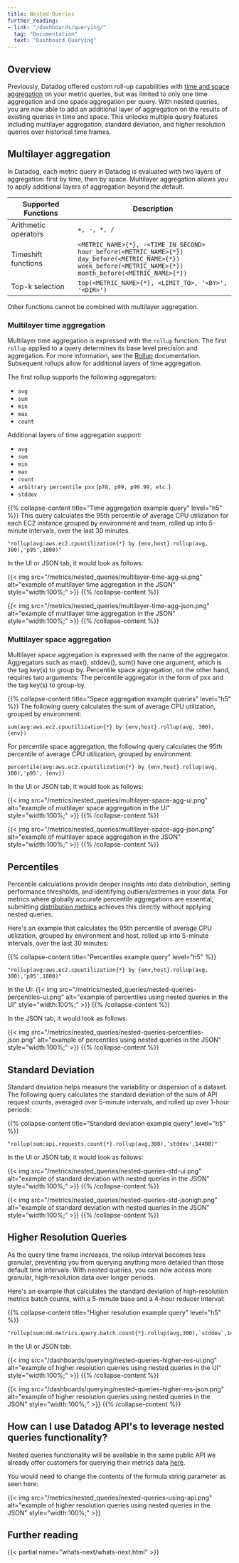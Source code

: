 ```yaml
---
title: Nested Queries
further_reading:
- link: "/dashboards/querying/"
  tag: "Documentation"
  text: "Dashboard Querying"
---
```


## Overview


Previously, Datadog offered custom roll-up capabilities with [time and space aggregation][2] on your metric queries, but was limited to only one time aggregation and one space aggregation per query. With nested queries, you are now able to add an additional layer of aggregation on the results of existing queries in time and space. This unlocks multiple query features including multilayer aggregation, standard deviation, and higher resolution queries over historical time frames. 


## Multilayer aggregation

In Datadog, each metric query in Datadog is evaluated with two layers of aggregation: first by time, then by space. Multilayer aggregation allows you to apply additional layers of aggregation beyond the default.

| Supported Functions   | Description                                                                                    |
|-----------------------|-----------------------------------------------------------------------------------------------|
| Arithmetic operators   | `+, -, *, /`                                                                                  |
| Timeshift functions    | `<METRIC_NAME>{*}, -<TIME_IN_SECOND>`<br> `hour_before(<METRIC_NAME>{*})`<br> `day_before(<METRIC_NAME>{*})`<br> `week_before(<METRIC_NAME>{*})`<br> `month_before(<METRIC_NAME>{*})` |
| Top-k selection        | `top(<METRIC_NAME>{*}, <LIMIT_TO>, '<BY>', '<DIR>')`                                         |

Other functions cannot be combined with multilayer aggregation.

### Multilayer time aggregation

Multilayer time aggregation is expressed with the `rollup` function. The first `rollup` applied to a query determines its base level precision and aggregation. For more information, see the [Rollup][1] documentation. Subsequent rollups allow for additional layers of time aggregation.

The first rollup supports the following aggregators:
- `avg`
- `sum`
- `min`
- `max`
- `count`

Additional layers of time aggregation support:

- `avg`
- `sum`
- `min`
- `max`
- `count`
- `arbitrary percentile pxx` (`p78, p99, p99.99, etc.`)
- `stddev`

{{% collapse-content title="Time aggregation example query" level="h5" %}}
This query calculates the 95th percentile of average CPU utilization for each EC2 instance grouped by environment and team, rolled up into 5-minute intervals, over the last 30 minutes.

```text
"rollup(avg:aws.ec2.cpuutilization{*} by {env,host}.rollup(avg, 300),'p95',1800)"
```

In the UI or JSON tab, it would look as follows:

{{< img src="/metrics/nested_queries/multilayer-time-agg-ui.png" alt="example of multilayer time aggregation in the JSON" style="width:100%;" >}}
{{% /collapse-content %}} 

{{< img src="/metrics/nested_queries/multilayer-time-agg-json.png" alt="example of multilayer time aggregation in the JSON" style="width:100%;" >}}
{{% /collapse-content %}} 


### Multilayer space aggregation

Multilayer space aggregation is expressed with the name of the aggregator. Aggregators such as max(), stddev(), sum() have one argument, which is the tag key(s) to group by. Percentile space aggregation, on the other hand, requires two arguments: The percentile aggregator in the form of pxx and the tag key(s) to group-by.

{{% collapse-content title="Space aggregation example queries" level="h5" %}}
The following query calculates the sum of average CPU utilization, grouped by environment:

```text
sum(avg:aws.ec2.cpuutilization{*} by {env,host}.rollup(avg, 300),{env})
```

For percentile space aggregation, the following query calculates the 95th percentile of average CPU utilization, grouped by environment:

```text
percentile(avg:aws.ec2.cpuutilization{*} by {env,host}.rollup(avg, 300),'p95', {env})
```
In the UI or JSON tab, it would look as follows:

{{< img src="/metrics/nested_queries/multilayer-space-agg-ui.png" alt="example of multilayer space aggregation in the UI" style="width:100%;" >}}
{{% /collapse-content %}} 

{{< img src="/metrics/nested_queries/multilayer-space-agg-json.png" alt="example of multilayer space aggregation in the JSON" style="width:100%;" >}}
{{% /collapse-content %}}

## Percentiles

Percentile calculations provide deeper insights into data distribution, setting performance thresholds, and identifying outliers/extremes in your data. For metrics where globally accurate percentile aggregations are essential, submitting [distribution metrics][4] achieves this directly without applying nested queries. 

Here's an example that calculates the 95th percentile of average CPU utilization, grouped by environment and host, rolled up into 5-minute intervals, over the last 30 minutes:

{{% collapse-content title="Percentiles example query" level="h5" %}}
```text
"rollup(avg:aws.ec2.cpuutilization{*} by {env,host}.rollup(avg, 300),'p95',1800)"
```

In the UI:
 {{< img src="/metrics/nested_queries/nested-queries-percentiles-ui.png" alt="example of percentiles  using nested queries in the UI" style="width:100%;" >}}
{{% /collapse-content %}} 

In the JSON tab, it would look as follows:

 {{< img src="/metrics/nested_queries/nested-queries-percentiles-json.png" alt="example of percentiles  using nested queries in the JSON" style="width:100%;" >}}
{{% /collapse-content %}} 

## Standard Deviation

Standard deviation helps measure the variability or dispersion of a dataset. The following query calculates the standard deviation of the sum of API request counts, averaged over 5-minute intervals, and rolled up over 1-hour periods:

{{% collapse-content title="Standard deviation example query" level="h5" %}}
```text
"rollup(sum:api.requests.count{*}.rollup(avg,300),'stddev',14400)"
```
In the UI or JSON tab, it would look as follows:

 {{< img src="/metrics/nested_queries/nested-queries-std-ui.png" alt="example of standard deviation with nested queries in the JSON" style="width:100%;" >}}
{{% /collapse-content %}} 

 {{< img src="/metrics/nested_queries/nested-queries-std-jsonigh.png" alt="example of standard deviation with nested queries in the JSON" style="width:100%;" >}}
{{% /collapse-content %}} 


## Higher Resolution Queries

As the query time frame increases, the rollup interval becomes less granular, preventing you from querying anything more detailed than those default time intervals. With nested queries, you can now access more granular, high-resolution data over longer periods.

Here's an example that calculates the standard deviation of high-resolution metrics batch counts, with a 5-minute base and a 4-hour reducer interval:

{{% collapse-content title="Higher resolution example query" level="h5" %}}
```text
"rollup(sum:dd.metrics.query.batch.count{*}.rollup(avg,300),`stddev`,14400)"
```
In the UI or JSON tab:

{{< img src="/dashboards/querying/nested-queries-higher-res-ui.png" alt="example of higher resolution queries using nested queries in the UI" style="width:100%;" >}}
{{% /collapse-content %}} 

{{< img src="/dashboards/querying/nested-queries-higher-res-json.png" alt="example of higher resolution queries using nested queries in the JSON" style="width:100%;" >}}
{{% /collapse-content %}} 



## How can I use Datadog API's to leverage nested queries functionality?
Nested queries functionality will be available in the same public API we already offer customers for querying their metrics data [here][3].

You would need to change the contents of the formula string parameter as seen here:

 {{< img src="/metrics/nested_queries/nested-queries-using-api.png" alt="example of higher resolution queries using nested queries in the JSON" style="width:100%;" >}}


## Further reading

{{< partial name="whats-next/whats-next.html" >}}

[1]: /dashboards/functions/rollup/
[2]: /metrics/#configure-time-aggregation
[3]: /metrics/#query-timeseries-data-across-multiple-products
[4]: /metrics/distributions/
